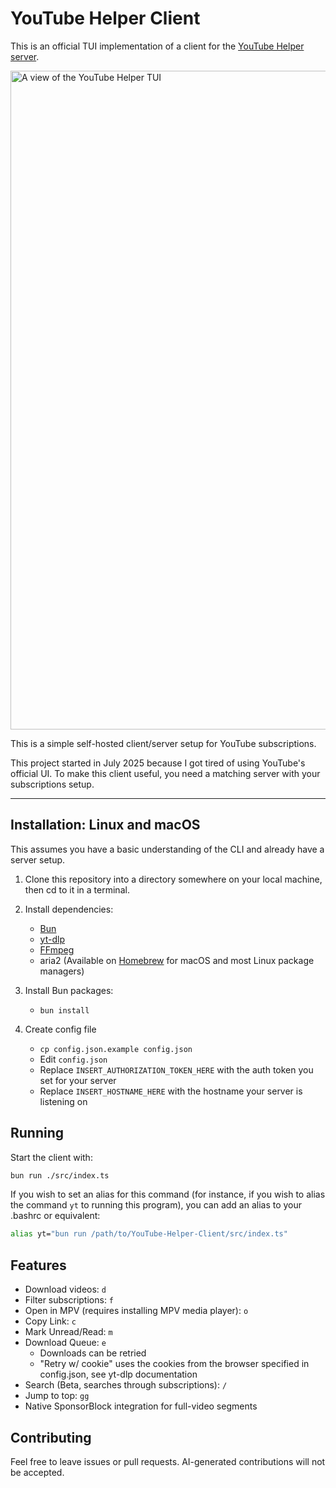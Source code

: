 # YouTube Helper Client

This is an official TUI implementation of a client for the [YouTube Helper server](https://github.com/OIRNOIR/YouTube-Helper-Server).

<img width="1554" height="1054" alt="A view of the YouTube Helper TUI" src="https://github.com/user-attachments/assets/d35599af-aeb0-41bd-8cd7-9c22f8310f9f" />

This is a simple self-hosted client/server setup for YouTube subscriptions.

This project started in July 2025 because I got tired of using YouTube's official UI.
To make this client useful, you need a matching server with your subscriptions setup.

---

## Installation: Linux and macOS

This assumes you have a basic understanding of the CLI and already have a server setup.

1. Clone this repository into a directory somewhere on your local machine, then cd to it in a terminal.

2. Install dependencies:
    - [Bun](https://bun.sh/)
    - [yt-dlp](https://github.com/yt-dlp/yt-dlp/)
    - [FFmpeg](https://ffmpeg.org/)
    - aria2 (Available on [Homebrew](https://brew.sh) for macOS and most Linux package managers)

3. Install Bun packages:
    - `bun install`

4. Create config file
    - `cp config.json.example config.json`
    - Edit `config.json`
    - Replace `INSERT_AUTHORIZATION_TOKEN_HERE` with the auth token you set for your server
    - Replace `INSERT_HOSTNAME_HERE` with the hostname your server is listening on

## Running

Start the client with:

```bash
bun run ./src/index.ts
```

If you wish to set an alias for this command (for instance, if you wish to alias the command `yt` to
running this program), you can add an alias to your .bashrc or equivalent:

```bash
alias yt="bun run /path/to/YouTube-Helper-Client/src/index.ts"
```

## Features

- Download videos: `d`
- Filter subscriptions: `f`
- Open in MPV (requires installing MPV media player): `o`
- Copy Link: `c`
- Mark Unread/Read: `m`
- Download Queue: `e`
    - Downloads can be retried
    - "Retry w/ cookie" uses the cookies from the browser specified in config.json, see yt-dlp documentation
- Search (Beta, searches through subscriptions): `/`
- Jump to top: `gg`
- Native SponsorBlock integration for full-video segments

## Contributing

Feel free to leave issues or pull requests. AI-generated contributions will not be accepted.
